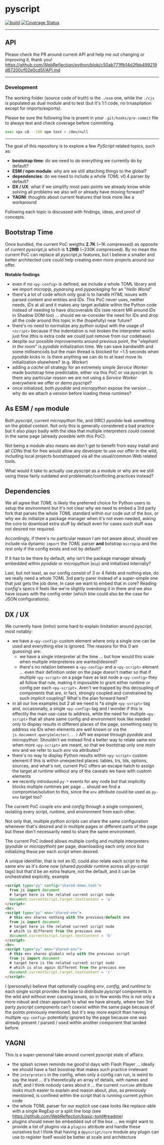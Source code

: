 # pyscript

[![build](https://github.com/WebReflection/python/actions/workflows/node.js.yml/badge.svg)](https://github.com/WebReflection/python/actions/workflows/node.js.yml) [![Coverage Status](https://coveralls.io/repos/github/WebReflection/python/badge.svg?branch=api&t=1RBdLX)](https://coveralls.io/github/WebReflection/python?branch=api)

- - -

## API

Please check the PR around current API and help me out changing or improving it, thank you!
https://github.com/WebReflection/python/blob/c50ab771ffb14d2fbb499219d67200cf02e0cd5f/API.md

- - -

### Development

The working folder (source code of truth) is the `./esm` one, while the `./cjs` is populated as dual module and to test (but it's 1:1 code, no trnaspilation except for imports/exports).

Please be sure the following line is prsent in your `.git/hooks/pre-commit` file to always test and check coverage before committing.

```sh
exec npx c8 --100 npm test > /dev/null
```

- - -

The goal of this repository is to explore a few *PyScript* related topics, such as:

  * **bootstrap time**: do we need to do everything we currently do by default?
  * **ESM / npm module**: why are we still attaching things to the global?
  * **dependencies**: do we need to include a whole *TOML* v0.4 parser by default?
  * **DX / UX**: what if we simplify most pain points we already know while solving all problems we also will or already have moving forward?
  * **YAGNI**: thoughts about current features that look more like a workaround

Following each topic is discussed with findings, ideas, and proof of concepts.

## Bootstrap Time

Once bundled, the current PoC weigths **2.7K** (~1K compressed) as opposite of current *pyscript.js* which is **1.2MB** (~230K compressed).
By no mean the current PoC can replace all *pyscript.js* features, but I believe a smaller and better architected core could help creating even more projects around our offer.

**Notable findings**

  * even if no `<py-config>` is defined, we include a whole TOML library and we import *micropip*, *pyparsing* and *pypackaging* for an "*Hello World*"
  * there's a lot of code which only goal is to handle *HTML* issues with parsed content and entities and *IDs*. This PoC never uses, neither needs, *IDs* at all and it makes any target avilable within the Python code instead of needing to have discoverable *IDs* (see recent MR around *IDs* in Shadow DOM too) ... should we re-consider the need for *IDs* and drop all the code around this topic in the (hopefully) near future?
  * there's no need to normalize any *python* output with the usage of `<script>` because if the indentation is not broken the interpreter works just fine (this is extra code we could just remove from our codebase)
  * despite our possible improvements around previous point, the "*elephant in the room*" is *pyodide* initialization time. We can save bandwidth and some millisencods but the main thread is blocked for ~1.5 seconds when *pyodide* kicks in. Is there anything we can do to at least move its initialization elsewhere? (e.g. *Worker*)
  * adding a *cache all* strategy for an extremely simple *Service Worker* made bootstrap time predictable, either via this PoC or via *pyscript*. Is there any particular reason we are not using a *Service Worker* everywhere we offer or demo *pyscript*?
  * once initialized, both *pyodide* and *micropython* expose the version ... why do we attach a version before loading these runtimes?

## As ESM / `npm` module

Both *pyscript*, current *micropython* file, and (IIRC) *pyodide* leak something on the *global* context. Not only this is generally considered a bad practice but it also plays badly with the idea that multiple interpreters *could* coexist in the same page (already possible with this PoC).

Not being a module also means we don't get to benefit from easy install and all *CDNs* that for free would allow any developer to use our offer in the wild, including local projects bootstrapped via all the usual/common Web related tools.

What would it take to actually use *pyscript* as a module or why are we still using these fairly outdated and problematic/conflicting practices instead?

## Dependencies

We all agree that *TOML* is likely the preferred choice for Python users to setup the environment but it's not clear why we need to embed a 3rd party fork that parses the whole *TOML* standard within our code out of the box, or why we do initialize a package manager when it's not even needed, asking the core to download extra stuff by default even for cases such stuff was not desired nor required.

Accordingly, if there's no particular reason I am not aware about, should we include via dynamic `import` the *TOML* parser **and** botstrap `micropip` and the rest only if the config exists and not by default?

If it has to be there by default, why isn't the package manager already embedded within *pyodide* or *micropython* (`mip`) and initialized internally?

Last, but not least, as our config consist of 3 or 4 fields and nothing else, do we really need a whole TOML 3rd party parer instead of a super-simple one that just gets the job done, in case we want to embed that in core? Reading *config*'s specs it feels like we're slightly overdoing it in there and we also have issues with the config order (which btw could also be the case for JSON configurations).

## DX / UX

We currently have (imho) some hard to explain limitation around *pyscript*, most notably:

  * we have a `<py-config>` custom element where only a single one can be used and everything else is ignored. The reasons for this (I am guessing) are:
    * we have a single interpreter at the time ... but how would this scale when multiple interpreteres are wanted/desired?
    * there's no relation between a `<py-config>` and a `<py-script>` element ... even their definition order on the page doesn't matter so that if multiple `<py-script>` on a page have as last node a `<py-config>` they all follow that rule, making it impossible to grant either runtime or config per each `<py-script>`. Aren't we trapped by this decoupling of components that are, in fact, strongly coupled and constrained by such *implicit* coupling? What's the plan forward here?
  * in all our live examples but 2 all we need is *a single `<py-script>` tag and, occasionally, a single `<py-config>` tag and I wonder if this is effectily the main use-case to address, while the need for multiple `<py-script>` that all share same config and environment look like needed only to display results in different places of the page, something easy to address via IDs when elements are well known or via the `js.document.querySelector(...)` API we expose through *pyodide* and *micropython*. Shouldn't we instead find a better way to relate same env when more `<py-script>` are meant, so that we bootstrap only one *main* env and we refer to such *env* via attributes?
  * there's no way to display Python results within `<py-script>` custom element if this is within unexpected places: tables, trs, tds, options, sources, and what's not, current PoC offers an escape hatch to assign the target at runtime without any of the caveats we have with custom elements
  * we recently introduced `py-*` events for any node but that implicitly blocks multiple runtimes per page ... should we find a compromise/solution to this, since the `env` attribute could be used as `py-env` target too?

The current PoC couple *env* and *config* through a single component, isolating every script, runtime, and environment from each other.

Not only that, multiple *python scripts* can share the same configuration whenever that's desired and in multiple pages or different parts of the page but these don't necessarily need to share the same environment.

The current PoC indeed allows multiple config and multiple interpreters (*pyodide* or *micropython*) per page, downloading each only once but initializing these per each *script* when desired.

A unique identifier, that is not an ID, could also relate each script to the same env as it's done now (shared *pyodide* runtime across all *py-script* tags) but that'd be an extra feature, not the default, and it can be orchestrated explicitly, example

```html
<script type="py" config="shared-demo.toml">
  from js import document
  # target here is the related current script node
  document.currentScript.target.textContent = 'a'
</script>
<hr>
<script type="py" env="shared-env">
  # this env shares nothing with the previous/default one
  from js import document
  # target here is the related current script node
  # which is different from the previous one
  document.currentScript.target.textContent = 'b'
</script>
<hr>
<script type="py" env="shared-env">
  # this env shares globals only with the previous script
  from js import document
  # target here is the related current script node
  # which is also again different from the previous one
  document.currentScript.target.textContent = 'c'
</script>
```

I (personally) believe that optionally coupling *env*, *config*, and *runtime* to each single script provides the base to distribute *pyscript* components in the wild and without ever causing issues, so in few words this is not only a more robust and clean approach to what we have already, where two 3rd party *pyscript* components can't coexist within the same page because of the points previously mentioned, but it's way more expicit than having multiple `<py-config>` potentially ignored by the page because one was already present / parsed / used within another component that landed before.

## YAGNI

This is a super-personal take around current *pyscript* state of affairs:

  * the splash screen reminds me good'ol days with Flash Player ... ideally we should have a fast boostrap that makes such practice irrelevant
  * the `interpreters` in the config, when only a config can run, is weird to say the least ... it's theoretically an array of details, with names and stuff, and I think nobody cares about it ... the current `runtime` attribute looks much easier to explain and reason about, plus, as previously mentioned, is confined within the *script* that is running current python code
  * the whole TOML parser for our explicit use case looks like replace-able with a single RegExp or a split line loop (see https://github.com/WebReflection/basic-toml#readme)
  * plugins should never be embedded out of the box ... we might want to provide a list of plugins via a `plugins` attribute and handle these ourselves but I think that having a `@pyscript/core` module any plugin can use to register itself would be better at scale and architecture
